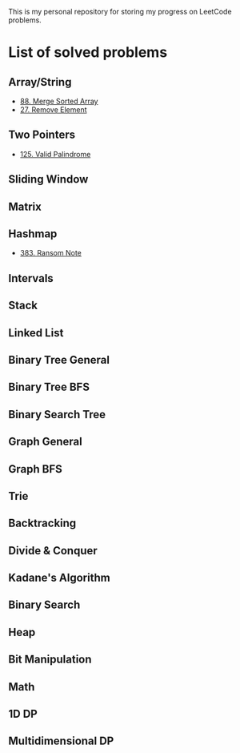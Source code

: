 This is my personal repository for storing my progress on LeetCode problems.

# List of solved problems
## Array/String
- [88. Merge Sorted Array](https://github.com/Elianfm/LeetCode/tree/main/src/88.%20Merge%20Sorted%20Array)
- [27. Remove Element](https://github.com/Elianfm/LeetCode/tree/main/src/27.%20Remove%20Element)

## Two Pointers
- [125. Valid Palindrome](https://github.com/Elianfm/LeetCode/tree/main/src/125.%20Valid%20Palindrome)

## Sliding Window

## Matrix

## Hashmap
- [383. Ransom Note](https://github.com/Elianfm/LeetCode/tree/main/src/383.%20Ransom%20Note)

## Intervals

## Stack

## Linked List

## Binary Tree General

## Binary Tree BFS

## Binary Search Tree

## Graph General

## Graph BFS

## Trie

## Backtracking

## Divide & Conquer

## Kadane's Algorithm

## Binary Search 

## Heap

## Bit Manipulation

## Math

## 1D DP

## Multidimensional DP
